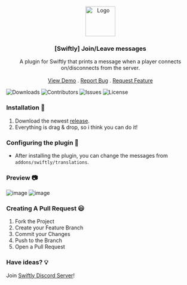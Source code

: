 <br/>
<p align="center">
  <a href="https://github.com/moongetsu/swiftly_joinleave">
    <img src="https://media.discordapp.net/attachments/979452783466000466/1168236894652469248/Swiftly_Logo.png?ex=6575f264&is=65637d64&hm=dd2834983bebeab98d7febd44bb3bd20e9aded13ecefac63cc990b222a9d9e9e&=&format=webp&quality=lossless&width=468&height=468" alt="Logo" width="80" height="80">
  </a>

  <h3 align="center">[Swiftly] Join/Leave messages</h3>

  <p align="center">
    A plugin for Swiftly that prints a message when a player connects on/disconnects from the server.
    <br/>
    <br/>
    <a href="https://github.com/moongetsu/swiftly_joinleave">View Demo</a>
    .
    <a href="https://github.com/moongetsu/swiftly_joinleave/issues">Report Bug</a>
    .
    <a href="https://github.com/moongetsu/swiftly_joinleave/issues">Request Feature</a>
  </p>
</p>

![Downloads](https://img.shields.io/github/downloads/moongetsu/swiftly_joinleave/total) ![Contributors](https://img.shields.io/github/contributors/moongetsu/swiftly_joinleave?color=dark-green) ![Issues](https://img.shields.io/github/issues/moongetsu/swiftly_joinleave) ![License](https://img.shields.io/github/license/moongetsu/swiftly_joinleave) 

### Installation 👀

1. Download the newest [release](https://github.com/moongetsu/swiftly_joinleave/releases).
2. Everything is drag & drop, so i think you can do it!

### Configuring the plugin 🧐

* After installing the plugin, you can change the messages from `addons/swiftly/translations`.

### Preview 📷
![image](https://github.com/moongetsu/swiftly_joinleave/assets/111883135/1fc16dfd-43bf-4071-aa5c-6c6c0e9e1cb2)
![image](https://github.com/moongetsu/swiftly_joinleave/assets/111883135/67ad3a3f-9146-4a17-b508-3985dc59a272)


### Creating A Pull Request 😃

1. Fork the Project
2. Create your Feature Branch
3. Commit your Changes
4. Push to the Branch
5. Open a Pull Request

### Have ideas? 💡
Join [Swiftly Discord Server](https://discord.gg/ESKNDx2CNB)!
